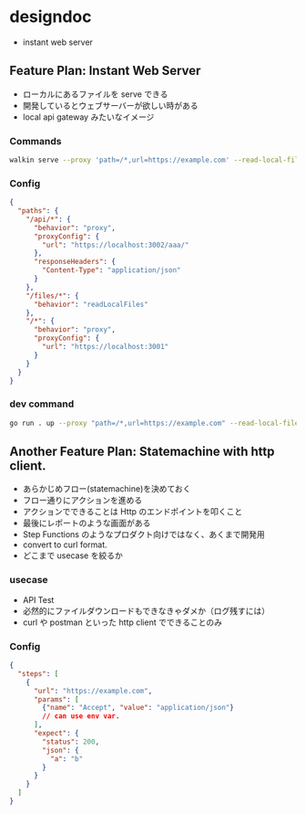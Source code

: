 # designdoc
- instant web server

## Feature Plan: Instant Web Server
- ローカルにあるファイルを serve できる
- 開発しているとウェブサーバーが欲しい時がある
- local api gateway みたいなイメージ

### Commands
```bash
walkin serve --proxy 'path=/*,url=https://example.com' --read-local-files 'path=/*'
```

### Config
```json
{
  "paths": {
    "/api/*": {
      "behavior": "proxy",
      "proxyConfig": {
        "url": "https://localhost:3002/aaa/"
      },
      "responseHeaders": {
        "Content-Type": "application/json"
      }
    },
    "/files/*": {
      "behavior": "readLocalFiles"
    },
    "/*": {
      "behavior": "proxy",
      "proxyConfig": {
        "url": "https://localhost:3001"
      }
    }
  }
}
```

### dev command
```bash
go run . up --proxy "path=/*,url=https://example.com" --read-local-files "path=/aaa/*"
```

## Another Feature Plan: Statemachine with http client.
- あらかじめフロー(statemachine)を決めておく
- フロー通りにアクションを進める
- アクションでできることは Http のエンドポイントを叩くこと
- 最後にレポートのような画面がある
- Step Functions のようなプロダクト向けではなく、あくまで開発用
- convert to curl format.
- どこまで usecase を絞るか

### usecase
- API Test
- 必然的にファイルダウンロードもできなきゃダメか（ログ残すには）
- curl や postman といった http client でできることのみ

### Config
```json
{
  "steps": [
    {
      "url": "https://example.com",
      "params": [
        {"name": "Accept", "value": "application/json"}
        // can use env var.
      ],
      "expect": {
        "status": 200,
        "json": {
          "a": "b"
        }
      }
    }
  ]
}
```
